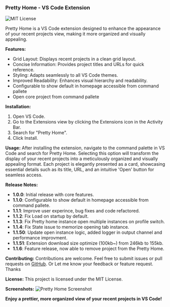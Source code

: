 ### Pretty Home - VS Code Extension

![MIT License](https://img.shields.io/badge/License-MIT-yellow.svg)

Pretty Home is a VS Code extension designed to enhance the appearance of your recent projects view, making it more organized and visually appealing.

**Features:**
- Grid Layout: Displays recent projects in a clean grid layout.
- Concise Information: Provides project titles and URLs for quick reference.
- Styling: Adapts seamlessly to all VS Code themes.
- Improved Readability: Enhances visual hierarchy and readability.
- Configurable to show default in homepage accessible from command pallete
- Open core project from command pallete

**Installation:**
1. Open VS Code.
2. Go to the Extensions view by clicking the Extensions icon in the Activity Bar.
3. Search for "Pretty Home".
4. Click Install.

**Usage:**
After installing the extension, navigate to the command palette in VS Code and search for Pretty Home. Selecting this option will transform the display of your recent projects into a meticulously organized and visually appealing format. Each project is elegantly presented as a card, showcasing essential details such as its title, URL, and an intuitive 'Open' button for seamless access.

**Release Notes:**
- **1.0.0**: Initial release with core features.
- **1.1.0**: Configurable to show default in homepage accessible from command pallete.
- **1.1.1**: Improve user experince, bug fixes and code refactored.
- **1.1.2**: Fix Load on startup by default.
- **1.1.3**: Fix Pretty home instance open multiple instances on profile switch.
- **1.1.4**: Fix State issue to memorize opening tab instance.
- **1.1.50**: Update open instance logic, added logger in output channel and performance improvment.
- **1.1.51**: Extension download size optimize (100kb~) from 246kb to 155kb.
- **1.1.6**: Feature release, now able to remove project from the Pretty Home.

**Contributing:**
Contributions are welcome. Feel free to submit issues or pull requests on [GitHub](https://github.com/sefatanam/vscode-pretty-home).
Or Let me know your feedback or feature request. Thanks

**License:**
This project is licensed under the MIT License.


**Screenshots:**
![Pretty Home Screenshot](https://raw.githubusercontent.com/sefatanam/vscode-pretty-home/master/screenshots/PrettyHome.png)


**Enjoy a prettier, more organized view of your recent projects in VS Code!**
